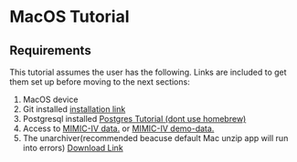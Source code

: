 # MacOS Tutorial

## Requirements
This tutorial assumes the user has the following. Links are included to get them set up before moving to the next sections:

1. MacOS device
2. Git installed [installation link](https://git-scm.com/download/mac)
3. Postgresql installed  [Postgres Tutorial (dont use homebrew)](https://www.devart.com/dbforge/postgresql/how-to-install-postgresql-on-macos/#install5-spet1)
4. Access to [MIMIC-IV data.](https://physionet.org/content/mimiciv/2.2/) or [MIMIC-IV demo-data.](https://physionet.org/content/mimic-iv-demo/2.2/)
5. The unarchiver(recommended beacuse default Mac unzip app will run into errors) [Download Link](https://apps.apple.com/us/app/the-unarchiver/id425424353?mt=12)